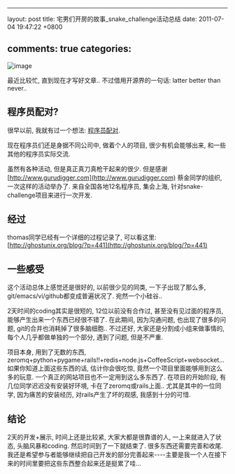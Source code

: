 
---
layout: post
title: 宅男们开房的故事_snake_challenge活动总结
date: 2011-07-04 19:47:22 +0800

comments: true
categories: 
---

![image](http://snakechallenge.org/images/logo.png)

最近比较忙, 直到现在才写好文章.. 不过借用开源界的一句话: latter better
than never..

程序员配对?
------------------------------

很早以前, 我就有过一个想法:
[程序员配对](http://gurudigger.com/ideas/25466).

现在程序员们还是身据不同公司中, 做着个人的项目, 很少有机会能够出来,
和一些其他的程序员实际交流.

虽然有各种活动, 但是真正真刀真枪干起来的很少. 但是感谢
[http://www.gurudigger.com](http://www.gurudigger.com) 蔡金同学的组织,
一次这样的活动举办了. 来自全国各地12名程序员, 集会上海,
针对snake-challenge项目来进行一次开发.

经过
------------------------------

thomas同学已经有一个详细的过程记录了, 可以看这里:
[http://ghostunix.org/blog/?p=441](http://ghostunix.org/blog/?p=441)

一些感受
------------------------------

这个活动总体上感觉还是很好的, 以前很少见的同类, 一下子出现了那么多,
git/emacs/vi/github都变成普遍状况了. 宛然一个小硅谷..

2天时间的coding其实是很短的, 12位以前没有合作过, 甚至没有见过面的程序员,
能够产生出来一个东西已经很不错了. 在此期间, 因为沟通问题,
也出现了很多的问题, git的合并也消耗掉了很多脑细胞.. 不过还好,
大家还是分割成小组来做事情的, 每个人几乎都做单独的一个部分, 遇到了问题,
但是不严重.

项目本身, 用到了无数的东西,
zeromq+python+pygame+rails!!+redis+node.js+CoffeeScript+websocket...
如果你知道上面这些东西的话, 估计你会很吃惊,
竟然一个项目里面能够用到这么多的玩意.
一个真正的网站项目也不一定用到这么多东西了. 在项目的开始阶段,
有几位同学迟迟没有安装好环境, 卡在了zeromq或rails上面..
尤其是其中的一位同学, 因为痛苦的安装经历, 对rails产生了坏的观感,
我感到十分的可惜.

结论
------------------------------

2天的开发+展示, 时间上还是比较紧, 大家大都是很靠谱的人,
一上来就进入了状态, 头脑风暴和coding. 然后时间到了一下就结束了.
很多东西还需要完善和收尾.
我还是希望参与者能够继续把自己开发的部分完善起来----主要是我一个人在接下来的时间里要把这些东西整合起来还是挺累了哇...
